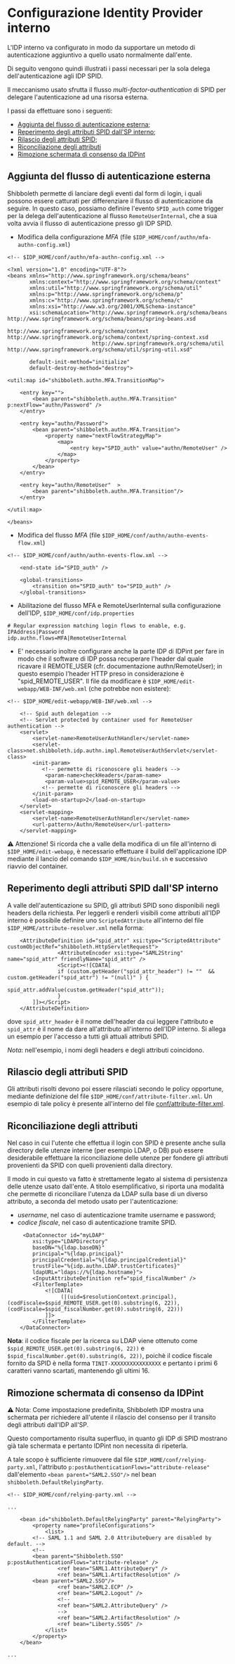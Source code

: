 # Configurazione Identity Provider interno

L'IDP interno va configurato in modo da supportare un metodo di autenticazione aggiuntivo a quello usato normalmente
dall'ente.

Di seguito vengono quindi illustrati i passi necessari per la sola delega dell'autenticazione agli IDP SPID.

Il meccanismo usato sfrutta il flusso _multi-factor-authentication_ di SPID per delegare l'autenticazione ad una risorsa
esterna.

I passi da effettuare sono i seguenti:

- [Aggiunta del flusso di autenticazione esterna](#aggiunta-del-flusso-di-autenticazione-esterna);
- [Reperimento degli attributi SPID dall'SP interno](#reperimento-degli-attributi-spid-dallsp-interno);
- [Rilascio degli attributi SPID](#rilascio-degli-attributi-spid);
- [Riconciliazione degli attributi](#riconciliazione-degli-attributi)
- [Rimozione schermata di consenso da IDPint](#rimozione-schermata-di-consenso-da-idpint)

## Aggiunta del flusso di autenticazione esterna

Shibboleth permette di lanciare degli eventi dal form di login, i quali possono essere catturati per differenziare il
flusso di autenticazione da seguire. In questo caso, possiamo definire l'evento `SPID_auth` come trigger per la delega
dell'autenticazione al flusso `RemoteUserInternal`, che a sua volta avvia il flusso di autenticazione presso gli IDP
SPID.

- Modifica della configurazione _MFA_ (file `$IDP_HOME/conf/authn/mfa-authn-config.xml`)

```
<!-- $IDP_HOME/conf/authn/mfa-authn-config.xml -->

<?xml version="1.0" encoding="UTF-8"?>
<beans xmlns="http://www.springframework.org/schema/beans"
       xmlns:context="http://www.springframework.org/schema/context"
       xmlns:util="http://www.springframework.org/schema/util"
       xmlns:p="http://www.springframework.org/schema/p"
       xmlns:c="http://www.springframework.org/schema/c"
       xmlns:xsi="http://www.w3.org/2001/XMLSchema-instance"
       xsi:schemaLocation="http://www.springframework.org/schema/beans http://www.springframework.org/schema/beans/spring-beans.xsd
                           http://www.springframework.org/schema/context http://www.springframework.org/schema/context/spring-context.xsd
                           http://www.springframework.org/schema/util http://www.springframework.org/schema/util/spring-util.xsd"
                           
       default-init-method="initialize"
       default-destroy-method="destroy">
    
<util:map id="shibboleth.authn.MFA.TransitionMap">

	<entry key="">
        <bean parent="shibboleth.authn.MFA.Transition" p:nextFlow="authn/Password" />
    </entry>

    <entry key="authn/Password">
        <bean parent="shibboleth.authn.MFA.Transition"> 
            <property name="nextFlowStrategyMap">
                <map>
                    <entry key="SPID_auth" value="authn/RemoteUser" />
                </map>
            </property>
        </bean>
    </entry> 
 
    <entry key="authn/RemoteUser"  >
        <bean parent="shibboleth.authn.MFA.Transition"/>
    </entry>

</util:map>

</beans>
```

- Modifica del flusso _MFA_ (file `$IDP_HOME/conf/authn/authn-events-flow.xml`)

```
<!-- $IDP_HOME/conf/authn/authn-events-flow.xml -->

    <end-state id="SPID_auth" />

    <global-transitions>
        <transition on="SPID_auth" to="SPID_auth" />
    </global-transitions>
```

- Abilitazione del flusso MFA e RemoteUserInternal sulla configurazione dell'IDP, `$IDP_HOME/conf/idp.properties`

```
# Regular expression matching login flows to enable, e.g. IPAddress|Password
idp.authn.flows=MFA|RemoteUserInternal
```

- E' necessario inoltre configurare anche la parte IDP di IDPint per fare in modo che il software di IDP possa
  recuperare l'header dal quale ricavare il REMOTE_USER (cfr. documentazione authn/RemoteUser); in questo esempio
  l'header HTTP preso in considerazione è "spid_REMOTE_USER". Il file da modificare
  è `$IDP_HOME/edit-webapp/WEB-INF/web.xml` (che potrebbe non esistere):

```
<!-- $IDP_HOME/edit-webapp/WEB-INF/web.xml -->

    <!-- Spid auth delegation -->
    <!-- Servlet protected by container used for RemoteUser authentication -->
    <servlet>
        <servlet-name>RemoteUserAuthHandler</servlet-name>
        <servlet-class>net.shibboleth.idp.authn.impl.RemoteUserAuthServlet</servlet-class>
        <init-param>
           <!-- permette di riconoscere gli headers -->
            <param-name>checkHeaders</param-name>
            <param-value>spid_REMOTE_USER</param-value>
           <!-- permette di riconoscere gli headers --> 
        </init-param>
        <load-on-startup>2</load-on-startup>
    </servlet>
    <servlet-mapping>
        <servlet-name>RemoteUserAuthHandler</servlet-name>
        <url-pattern>/Authn/RemoteUser</url-pattern>
    </servlet-mapping>
```

⚠️ Attenzione! Si ricorda che a valle della modifica di un file all'interno di `$IDP_HOME/edit-webapp`, è necessario
effettuare il build dell'applicazione IDP mediante il lancio del comando `$IDP_HOME/bin/build.sh` e successivo riavvio
del container.

## Reperimento degli attributi SPID dall'SP interno

A valle dell'autenticazione su SPID, gli attributi SPID sono disponibili negli headers della richiesta. Per leggerli e
renderli visibili come attributi all'IDP interno è possibile definire uno `ScriptedAttribute` all'interno del file
`$IDP_HOME/attribute-resolver.xml` nella forma:

```
    <AttributeDefinition id="spid_attr" xsi:type="ScriptedAttribute" customObjectRef="shibboleth.HttpServletRequest">
                <AttributeEncoder xsi:type="SAML2String" name="spid_attr" friendlyName="spid_attr" />
                <Script><![CDATA[
                if (custom.getHeader("spid_attr_header") != ""  && custom.getHeader("spid_attr") != "(null)" ) {
                        spid_attr.addValue(custom.getHeader("spid_attr"));
                }
        ]]></Script>
    </AttributeDefinition>
```

dove `spid_attr_header` è il nome dell'header da cui leggere l'attributo e `spid_attr` è il nome da dare all'attributo
all'interno dell'IDP interno. Si allega un esempio per l'accesso a tutti gli attuali attributi SPID.

_Nota_: nell'esempio, i nomi degli headers e degli attributi coincidono.

## Rilascio degli attributi SPID

Gli attributi risolti devono poi essere rilasciati secondo le policy opportune, mediante definizione del file
`$IDP_HOME/conf/attribute-filter.xml`. Un esempio di tale policy è presente all'interno del file 
[conf/attribute-filter.xml](conf/attribute-filter.xml).

## Riconciliazione degli attributi

Nel caso in cui l'utente che effettua il login con SPID è presente anche sulla directory delle utenze interne
(per esempio LDAP, o DB) può essere desiderabile effettuare la riconciliazione delle utenze per fondere gli attributi
provenienti da SPID con quelli provenienti dalla directory.

Il modo in cui questo va fatto è strettamente legato al sistema di persistenza delle utenze usato dall'ente. A titolo
esemplificativo, si riporta una modalità che permette di riconciliare l'utenza da LDAP sulla base di un diverso
attributo, a seconda del metodo usato per l'autenticazione:

- _username_, nel caso di autenticazione tramite username e password;
- _codice fiscale_, nel caso di autenticazione tramite SPID.

```
     <DataConnector id="myLDAP"
        xsi:type="LDAPDirectory"
        baseDN="%{ldap.baseDN}"
        principal="%{ldap.principal}"
        principalCredential="%{ldap.principalCredential}"
        trustFile="%{idp.authn.LDAP.trustCertificates}"
        ldapURL="ldaps://%{ldap.hostname}">
        <InputAttributeDefinition ref="spid_fiscalNumber" />
        <FilterTemplate>
            <![CDATA[
                 (|(uid=$resolutionContext.principal), (codFiscale=$spid_REMOTE_USER.get(0).substring(6, 22)), (codFiscale=$spid_fiscalNumber.get(0).substring(6, 22)))
            ]]>
        </FilterTemplate>
    </DataConnector>
```

__Nota__: il codice fiscale per la ricerca su LDAP viene ottenuto come `$spid_REMOTE_USER.get(0).substring(6, 22))`
e `$spid_fiscalNumber.get(0).substring(6, 22))`, poichè il codice fiscale fornito da SPID è nella
forma `TINIT-XXXXXXXXXXXXXXXX` e pertanto i primi 6 caratteri vanno scartati, mantenendo gli ultimi 16.

## Rimozione schermata di consenso da IDPint

⚠️ Nota: Come impostazione predefinita, Shibboleth IDP mostra una schermata per richiedere all'utente il rilascio del consenso
per il transito degli attributi dall'IDP all'SP.

Questo comportamento risulta superfluo, in quanto gli IDP di SPID mostrano già tale schermata e pertanto IDPint non
necessita di ripeterla.

A tale scopo è sufficiente rimuovere dal file `$IDP_HOME/conf/relying-party.xml`, l'attributo
`p:postAuthenticationFlows="attribute-release"` dall'elemento `<bean parent="SAML2.SSO"/>` nel bean
`shibboleth.DefaultRelyingParty`.

```
<!-- $IDP_HOME/conf/relying-party.xml -->

...

    <bean id="shibboleth.DefaultRelyingParty" parent="RelyingParty">
        <property name="profileConfigurations">
            <list>
		<!-- SAML 1.1 and SAML 2.0 AttributeQuery are disabled by default. -->
		<!--
		<bean parent="Shibboleth.SSO" p:postAuthenticationFlows="attribute-release" />
                <ref bean="SAML1.AttributeQuery" />
                <ref bean="SAML1.ArtifactResolution" />
		<bean parent="SAML2.SSO"/>
                <ref bean="SAML2.ECP" />
                <ref bean="SAML2.Logout" />
                <!--
                <ref bean="SAML2.AttributeQuery" />
                -->
                <ref bean="SAML2.ArtifactResolution" />
                <ref bean="Liberty.SSOS" />
            </list>
        </property>
    </bean>
    
...

```
